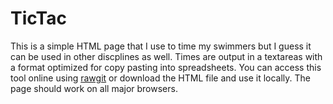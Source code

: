 # TicTac

This is a simple HTML page that I use to time my swimmers but I guess it can be used in other discplines as well.
Times are output in a textareas with a format optimized for copy pasting into spreadsheets.
You can access this tool online using [rawgit](http://rawgit.com/lachrist/tictac/master/tictac.html) or download the HTML file and use it locally.
The page should work on all major browsers.
